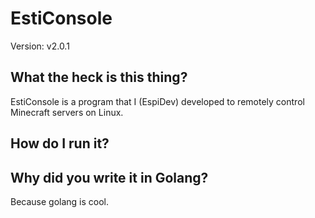 # EstiConsole
Version: v2.0.1

## What the heck is this thing?
EstiConsole is a program that I (EspiDev) developed to remotely control Minecraft servers on Linux.

## How do I run it?

## Why did you write it in Golang?
Because golang is cool.
